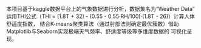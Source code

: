 本项目基于kaggle数据平台上的气象数据进行分析，数据集名为“Weather Data”<br>
运用THI公式（THI = (1.8T + 32) - (0.55 - 0.55·RH/100)·(1.8T - 26)）计算人体舒适度指数，
结合K-means聚类算法（通过肘部法则确定最优簇数）借助Matplotlib与Seaborn实现极端天气频率、舒适度等级等多维度数据的
可视化呈现。
